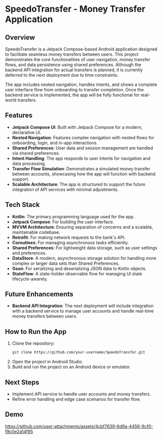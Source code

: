 # SpeedoTransfer - Money Transfer Application

## Overview
SpeedoTransfer is a Jetpack Compose-based Android application designed to facilitate seamless money transfers between users. This project demonstrates the core functionalities of user navigation, money transfer flows, and data persistence using shared preferences. Although the backend API integration for actual transfers is planned, it is currently deferred to the next deployment due to time constraints. 

The app includes nested navigation, handles intents, and shows a complete user interface flow from onboarding to transfer completion. Once the backend service is implemented, the app will be fully functional for real-world transfers.

## Features
- **Jetpack Compose UI**: Built with Jetpack Compose for a modern, declarative UI.
- **Nested Navigation**: Features complex navigation with nested flows for onboarding, login, and in-app interactions.
- **Shared Preferences**: User data and session management are handled via shared preferences.
- **Intent Handling**: The app responds to user intents for navigation and data processing.
- **Transfer Flow Simulation**: Demonstrates a simulated money transfer between accounts, showcasing how the app will function with backend support.
- **Scalable Architecture**: The app is structured to support the future integration of API services with minimal adjustments.

## Tech Stack
- **Kotlin**: The primary programming language used for the app.
- **Jetpack Compose**: For building the user interface.
- **MVVM Architecture**: Ensuring separation of concerns and a scalable, maintainable codebase.
- **Retrofit**: For making network requests to the bank's API.
- **Coroutines**: For managing asynchronous tasks efficiently.
- **Shared Preferences**: For lightweight data storage, such as user settings and preferences.
- **DataStore**: A modern, asynchronous storage solution for handling more complex or larger data sets than Shared Preferences.
- **Gson**: For serializing and deserializing JSON data to Kotlin objects.
- **StateFlow**: A state-holder observable flow for managing UI state lifecycle-awarely.


## Future Enhancements
- **Backend API Integration**: The next deployment will include integration with a backend service to manage user accounts and handle real-time money transfers between users.
  
## How to Run the App
1. Clone the repository:
    ```bash
    git clone https://github.com/your-username/SpeedoTransfer.git
    ```
2. Open the project in Android Studio.
3. Build and run the project on an Android device or emulator.

## Next Steps
- Implement API service to handle user accounts and money transfers.
- Refine error handling and edge case scenarios for transfer flow.

## Demo
  

https://github.com/user-attachments/assets/4cbf7639-6d9a-4456-9cf0-f9c0e2a14f95









